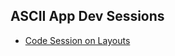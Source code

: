 ## ASCII App Dev Sessions
- [Code Session on Layouts](https://github.com/BasilVictor/ASCII-App-Dev-Sessions/tree/1_layouts)
